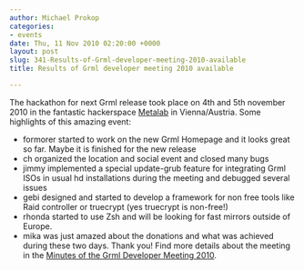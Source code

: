 ```yaml
---
author: Michael Prokop
categories:
- events
date: Thu, 11 Nov 2010 02:20:00 +0000
layout: post
slug: 341-Results-of-Grml-developer-meeting-2010-available
title: Results of Grml developer meeting 2010 available

---
```

The hackathon for next Grml release took place on 4th and 5th november 2010 in the fantastic hackerspace [Metalab](http://metalab.at/) in Vienna/Austria.
Some highlights of this amazing event:
* formorer started to work on the new Grml Homepage and it looks great so far. Maybe it is finished for the new release
* ch organized the location and social event and closed many bugs
* jimmy implemented a special update\-grub feature for integrating Grml ISOs in usual hd installations during the meeting and debugged several issues
* gebi designed and started to develop a framework for non free tools like Raid controller or truecrypt (yes truecrypt is non\-free!)
* rhonda started to use Zsh and will be looking for fast mirrors outside of Europe.
* mika was just amazed about the donations and what was achieved during these two days. Thank you!
Find more details about the meeting in the [Minutes of the Grml Developer Meeting 2010](https://grml.org/reports/devmeeting_2010/).
